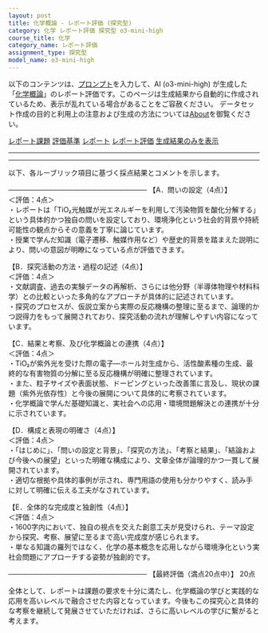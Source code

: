 ```yaml
---
layout: post
title: 化学概論 - レポート評価 (探究型)
category: 化学 レポート評価 探究型 o3-mini-high
course_title: 化学
category_name: レポート評価
assignment_type: 探究型
model_name: o3-mini-high
---
```


以下のコンテンツは、[プロンプト](https://github.com/takedatoshiyuki/synthetic_assignments/tree/main/generated/化学/o3-mini-high/prompt_レポート評価-探究型.md)を入力して、AI (o3-mini-high) が生成した「[化学概論](/contents/化学/)」のレポート評価です。このページは生成結果から自動的に作成されているため、表示が乱れている場合があることをご容赦ください。
データセット作成の目的と利用上の注意および生成の方法については[About](/About)を御覧ください。

[レポート課題](../レポート課題-探究型)
[評価基準](../評価基準-探究型)
[レポート](../レポート-探究型)
[レポート評価](../レポート評価-探究型)
[生成結果のみを表示](https://github.com/takedatoshiyuki/synthetic_assignments/tree/main/generated/化学/o3-mini-high/レポート評価-探究型.md)
  

***
***
  
以下、各ルーブリック項目に基づく採点結果とコメントを示します。

────────────────────────────
【A．問いの設定（4点）】  
＜評価：4点＞  
・レポートは「TiO₂光触媒が光エネルギーを利用して汚染物質を酸化分解する」という具体的かつ独自の問いを設定しており、環境浄化という社会的背景や持続可能性の観点からその意義を丁寧に論じています。  
・授業で学んだ知識（電子遷移、触媒作用など）や歴史的背景を踏まえた説明により、問いの意図が明瞭になっている点が評価できます。

【B．探究活動の方法・過程の記述（4点）】  
＜評価：4点＞  
・文献調査、過去の実験データの再解析、さらには他分野（半導体物理や材料科学）との比較といった多角的なアプローチが具体的に記述されています。  
・探究のプロセスが、仮説立案から実際の反応機構の整理に至るまで、論理的かつ説得力をもって展開されており、探究活動の流れが理解しやすい内容になっています。

【C．結果と考察、及び化学概論との連携（4点）】  
＜評価：4点＞  
・TiO₂が紫外光を受けた際の電子―ホール対生成から、活性酸素種の生成、最終的な有害物質の分解に至る反応機構が明確に整理されています。  
・また、粒子サイズや表面状態、ドーピングといった改善策に言及し、現状の課題（紫外光依存性）と今後の展開について具体的に考察されています。  
・化学概論で学んだ基礎知識と、実社会への応用・環境問題解決との連携が十分に示されています。

【D．構成と表現の明確さ（4点）】  
＜評価：4点＞  
・「はじめに」、「問いの設定と背景」、「探究の方法」、「考察と結果」、「結論および今後への展望」といった明確な構成により、文章全体が論理的かつ一貫して展開されています。  
・適切な根拠や具体的事例が示され、専門用語の使用も分かりやすく、読み手に対して明確に伝える工夫がなされています。

【E．全体的な完成度と独創性（4点）】  
＜評価：4点＞  
・1600字内において、独自の視点を交えた創意工夫が見受けられ、テーマ設定から探究、考察、展望に至るまで高い完成度が感じられます。  
・単なる知識の羅列ではなく、化学の基本概念を応用しながら環境浄化という実社会問題にアプローチする姿勢が独創的です。

────────────────────────────
【最終評価（満点20点中）】 20点

全体として、レポートは課題の要求を十分に満たし、化学概論の学びと実践的な応用を高いレベルで融合させた内容となっています。今後もこの探究心と具体的な考察を継続して発展させていただければ、さらに高いレベルの学びに繋がると考えます。
